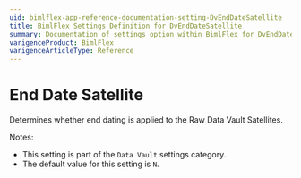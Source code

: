 ```yaml
---
uid: bimlflex-app-reference-documentation-setting-DvEndDateSatellite
title: BimlFlex Settings Definition for DvEndDateSatellite
summary: Documentation of settings option within BimlFlex for DvEndDateSatellite
varigenceProduct: BimlFlex
varigenceArticleType: Reference
---
```


# End Date Satellite

Determines whether end dating is applied to the Raw Data Vault Satellites.

Notes:
* This setting is part of the `Data Vault` settings category.
 * The default value for this setting is `N`.